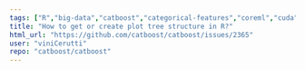 ```yaml
---
tags: ["R","big-data","catboost","categorical-features","coreml","cuda","data-mining","data-science","decision-trees","feature-request","gbdt","gbm","gpu","gpu-computing","gradient-boosting","kaggle","machine-learning","python","r","tutorial"]
title: "How to get or create plot tree structure in R?"
html_url: "https://github.com/catboost/catboost/issues/2365"
user: "viniCerutti"
repo: "catboost/catboost"
---
```


